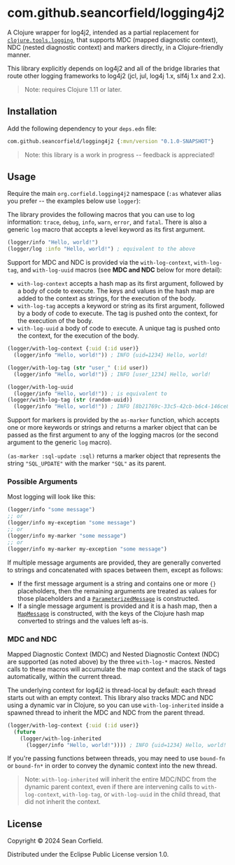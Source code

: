 # com.github.seancorfield/logging4j2

A Clojure wrapper for log4j2, intended as a partial replacement for
[`clojure.tools.logging`](https://github.com/clojure/tools.logging), that
supports MDC (mapped diagnostic context), NDC (nested diagnostic context)
and markers directly, in a Clojure-friendly manner.

This library explicitly depends on log4j2 and all of the bridge libraries
that route other logging frameworks to log4j2 (jcl, jul, log4j 1.x, slf4j 1.x and 2.x).

> Note: requires Clojure 1.11 or later.

## Installation

Add the following dependency to your `deps.edn` file:

```clojure
com.github.seancorfield/logging4j2 {:mvn/version "0.1.0-SNAPSHOT"}
```

> Note: this library is a work in progress -- feedback is appreciated!

## Usage

Require the main `org.corfield.logging4j2` namespace (`:as` whatever alias
you prefer -- the examples below use `logger`):

The library provides the following macros that you can use to log information:
`trace`, `debug`, `info`, `warn`, `error`, and `fatal`. There is also a
generic `log` macro that accepts a level keyword as its first argument.

```clojure
(logger/info "Hello, world!")
(logger/log :info "Hello, world!") ; equivalent to the above
```

Support for MDC and NDC is provided via the `with-log-context`, `with-log-tag`,
and `with-log-uuid` macros (see **MDC and NDC** below for more detail):

* `with-log-context` accepts a hash map as its first argument, followed by a
body of code to execute. The keys and values in the hash map are added to the
context as strings, for the execution of the body.
* `with-log-tag` accepts a keyword or string as its first argument, followed
by a body of code to execute. The tag is pushed onto the context, for
the execution of the body.
* `with-log-uuid` a body of code to execute. A unique tag is pushed onto the
context, for the execution of the body.

```clojure
(logger/with-log-context {:uid (:id user)}
  (logger/info "Hello, world!")) ; INFO {uid=1234} Hello, world!

(logger/with-log-tag (str "user_" (:id user))
  (logger/info "Hello, world!")) ; INFO [user_1234] Hello, world!

(logger/with-log-uuid
  (logger/info "Hello, world!")) ; is equivalent to
(logger/with-log-tag (str (random-uuid))
  (logger/info "Hello, world!")) ; INFO [8b21769c-33c5-42cb-b6c4-146ce8bb875f] Hello, world!
```

Support for markers is provided by the `as-marker` function, which accepts
one or more keywords or strings and returns a marker object that can be passed
as the first argument to any of the logging macros (or the second argument to
the generic `log` macro).

`(as-marker :sql-update :sql)` returns a marker object that represents the
string `"SQL_UPDATE"` with the marker `"SQL"` as its parent.

### Possible Arguments

Most logging will look like this:

```clojure
(logger/info "some message")
;; or
(logger/info my-exception "some message")
;; or
(logger/info my-marker "some message")
;; or
(logger/info my-marker my-exception "some message")
```

If multiple message arguments are provided, they are generally converted to
strings and concatenated with spaces between them, except as follows:

* If the first message argument is a string and contains one or more `{}`
placeholders, then the remaining arguments are treated as values for
those placeholders and a
[`ParameterizedMessage`](https://logging.apache.org/log4j/2.x/javadoc/log4j-api/org/apache/logging/log4j/message/ParameterizedMessage)
is constructed.
* If a single message argument is provided and it is a hash map, then a
[`MapMessage`](https://logging.apache.org/log4j/2.x/log4j-api/apidocs/org/apache/logging/log4j/message/MapMessage.html)
is constructed, with the keys of the Clojure hash map converted to strings and
the values left as-is.

### MDC and NDC

Mapped Diagnostic Context (MDC) and Nested Diagnostic Context (NDC) are supported
(as noted above) by the three `with-log-*` macros. Nested calls to these macros
will accumulate the map context and the stack of tags automatically, within
the current thread.

The underlying context for log4j2 is thread-local by default: each thread
starts out with an empty context. This library also tracks MDC and NDC using
a dynamic var in Clojure, so you can use `with-log-inherited` inside a spawned
thread to inherit the MDC and NDC from the parent thread.

```clojure
(logger/with-log-context {:uid (:id user)}
  (future
    (logger/with-log-inherited
      (logger/info "Hello, world!")))) ; INFO {uid=1234} Hello, world!
```

If you're passing functions between threads, you may need to use `bound-fn`
or `bound-fn*` in order to convey the dynamic context into the new thread.

> Note: `with-log-inherited` will inherit the entire MDC/NDC from the dynamic parent context, even if there are intervening calls to `with-log-context`, `with-log-tag`, or `with-log-uuid` in the child thread, that did not inherit the context.

## License

Copyright © 2024 Sean Corfield.

Distributed under the Eclipse Public License version 1.0.

